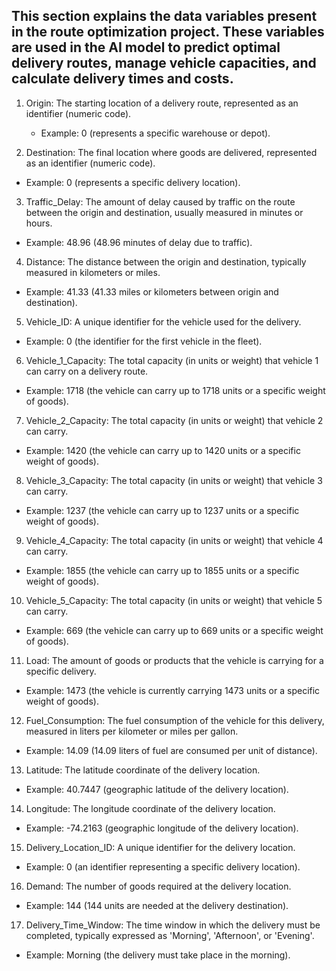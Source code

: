 ## This section explains the data variables present in the route optimization project. These variables are used in the AI model to predict optimal delivery routes, manage vehicle capacities, and calculate delivery times and costs.

1. Origin: The starting location of a delivery route, represented as an identifier (numeric code).

    - Example: 0 (represents a specific warehouse or depot).

2. Destination: The final location where goods are delivered, represented as an identifier (numeric code).
  
  - Example: 0 (represents a specific delivery location).

3. Traffic_Delay: The amount of delay caused by traffic on the route between the origin and destination, usually measured in minutes or hours.
  
  - Example: 48.96 (48.96 minutes of delay due to traffic).

4. Distance: The distance between the origin and destination, typically measured in kilometers or miles.
  
  - Example: 41.33 (41.33 miles or kilometers between origin and destination).

5. Vehicle_ID: A unique identifier for the vehicle used for the delivery.
  
  - Example: 0 (the identifier for the first vehicle in the fleet).

6. Vehicle_1_Capacity: The total capacity (in units or weight) that vehicle 1 can carry on a delivery route.
  
  - Example: 1718 (the vehicle can carry up to 1718 units or a specific weight of goods).

7. Vehicle_2_Capacity: The total capacity (in units or weight) that vehicle 2 can carry.
  
  - Example: 1420 (the vehicle can carry up to 1420 units or a specific weight of goods).

8. Vehicle_3_Capacity: The total capacity (in units or weight) that vehicle 3 can carry.
  
  - Example: 1237 (the vehicle can carry up to 1237 units or a specific weight of goods).

9. Vehicle_4_Capacity: The total capacity (in units or weight) that vehicle 4 can carry.
  
  - Example: 1855 (the vehicle can carry up to 1855 units or a specific weight of goods).

10. Vehicle_5_Capacity: The total capacity (in units or weight) that vehicle 5 can carry.
  
  - Example: 669 (the vehicle can carry up to 669 units or a specific weight of goods).

11. Load: The amount of goods or products that the vehicle is carrying for a specific delivery.
  
  - Example: 1473 (the vehicle is currently carrying 1473 units or a specific weight of goods).

12. Fuel_Consumption: The fuel consumption of the vehicle for this delivery, measured in liters per kilometer or miles per gallon.
  
  - Example: 14.09 (14.09 liters of fuel are consumed per unit of distance).

13. Latitude: The latitude coordinate of the delivery location.
  
  - Example: 40.7447 (geographic latitude of the delivery location).

14. Longitude: The longitude coordinate of the delivery location.
  
  - Example: -74.2163 (geographic longitude of the delivery location).

15. Delivery_Location_ID: A unique identifier for the delivery location.
  
  - Example: 0 (an identifier representing a specific delivery location).

16. Demand: The number of goods required at the delivery location.
  
  - Example: 144 (144 units are needed at the delivery destination).

17. Delivery_Time_Window: The time window in which the delivery must be completed, typically expressed as 'Morning', 'Afternoon', or 'Evening'.
  
  - Example: Morning (the delivery must take place in the morning).

